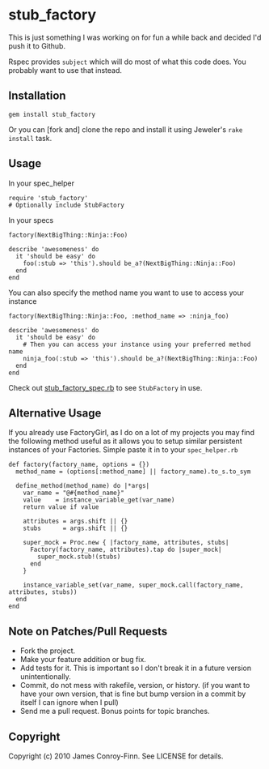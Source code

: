 # stub_factory

This is just something I was working on for fun a while back and decided I'd
push it to Github.

Rspec provides `subject` which will do most of what this code does. You
probably want to use that instead.

## Installation

    gem install stub_factory

Or you can \[fork and\] clone the repo and install it using Jeweler's `rake
install` task.

## Usage

In your spec_helper

    require 'stub_factory'
    # Optionally include StubFactory

In your specs

    factory(NextBigThing::Ninja::Foo)

    describe 'awesomeness' do
      it 'should be easy' do
        foo(:stub => 'this').should be_a?(NextBigThing::Ninja::Foo)
      end
    end

You can also specify the method name you want to use to access your instance

    factory(NextBigThing::Ninja::Foo, :method_name => :ninja_foo)

    describe 'awesomeness' do
      it 'should be easy' do
        # Then you can access your instance using your preferred method name
        ninja_foo(:stub => 'this').should be_a?(NextBigThing::Ninja::Foo)
      end
    end

Check out
[stub_factory_spec.rb](http://github.com/jcf/stub_factory/blob/master/spec/stub_factory_spec.rb)
to see `StubFactory` in use.

## Alternative Usage

If you already use FactoryGirl, as I do on a lot of my projects you may find the
following method useful as it allows you to setup similar persistent instances
of your Factories. Simple paste it in to your `spec_helper.rb`

    def factory(factory_name, options = {})
      method_name = (options[:method_name] || factory_name).to_s.to_sym

      define_method(method_name) do |*args|
        var_name = "@#{method_name}"
        value    = instance_variable_get(var_name)
        return value if value

        attributes = args.shift || {}
        stubs      = args.shift || {}

        super_mock = Proc.new { |factory_name, attributes, stubs|
          Factory(factory_name, attributes).tap do |super_mock|
            super_mock.stub!(stubs)
          end
        }

        instance_variable_set(var_name, super_mock.call(factory_name, attributes, stubs))
      end
    end

## Note on Patches/Pull Requests

* Fork the project.
* Make your feature addition or bug fix.
* Add tests for it. This is important so I don't break it in a
  future version unintentionally.
* Commit, do not mess with rakefile, version, or history.
  (if you want to have your own version, that is fine but bump version in a
  commit by itself I can ignore when I pull)
* Send me a pull request. Bonus points for topic branches.

## Copyright

Copyright (c) 2010 James Conroy-Finn. See LICENSE for details.
